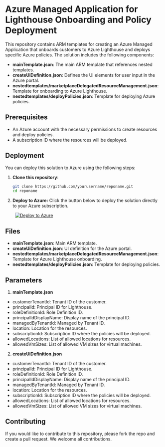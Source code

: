 # Azure Managed Application for Lighthouse Onboarding and Policy Deployment

This repository contains ARM templates for creating an Azure Managed Application that onboards customers to Azure Lighthouse and deploys specific Azure policies. The solution includes the following components:

- **mainTemplate.json**: The main ARM template that references nested templates.
- **createUiDefinition.json**: Defines the UI elements for user input in the Azure portal.
- **nestedtemplates/marketplaceDelegatedResourceManagement.json**: Template for onboarding to Azure Lighthouse.
- **nestedtemplates/deployPolicies.json**: Template for deploying Azure policies.

## Prerequisites

- An Azure account with the necessary permissions to create resources and deploy policies.
- A subscription ID where the resources will be deployed.

## Deployment

You can deploy this solution to Azure using the following steps:

1. **Clone this repository**:
   ```bash
   git clone https://github.com/yourusername/reponame.git
   cd reponame

2. **Deploy to Azure:**
Click the button below to deploy the solution directly to your Azure subscription.

&nbsp;&nbsp;&nbsp;&nbsp;&nbsp;&nbsp;&nbsp;&nbsp;[![Deploy to Azure](https://aka.ms/deploytoazurebutton)](https://portal.azure.com/#create/Microsoft.Template/uri/https://raw.githubusercontent.com/dsvoda/AzureMarketplaceOffer/main/mainTemplate.json)

## Files
- **mainTemplate.json**: Main ARM template.
- **createUiDefinition.json**: UI definition for the Azure portal.
- **nestedtemplates/marketplaceDelegatedResourceManagement.json**: Template for Azure Lighthouse onboarding.
- **nestedtemplates/deployPolicies.json**: Template for deploying policies.

## Parameters
1. **mainTemplate.json**
- customerTenantId: Tenant ID of the customer.
- principalId: Principal ID for Lighthouse.
- roleDefinitionId: Role Definition ID.
- principalIdDisplayName: Display name of the principal ID.
- managedByTenantId: Managed by Tenant ID.
- location: Location for the resources.
- subscriptionId: Subscription ID where the policies will be deployed.
- allowedLocations: List of allowed locations for resources.
- allowedVmSizes: List of allowed VM sizes for virtual machines.
2. **createUiDefinition.json**
- customerTenantId: Tenant ID of the customer.
- principalId: Principal ID for Lighthouse.
- roleDefinitionId: Role Definition ID.
- principalIdDisplayName: Display name of the principal ID.
- managedByTenantId: Managed by Tenant ID.
- location: Location for the resources.
- subscriptionId: Subscription ID where the policies will be deployed.
- allowedLocations: List of allowed locations for resources.
- allowedVmSizes: List of allowed VM sizes for virtual machines.

## Contributing
If you would like to contribute to this repository, please fork the repo and create a pull request. We welcome all contributions.
